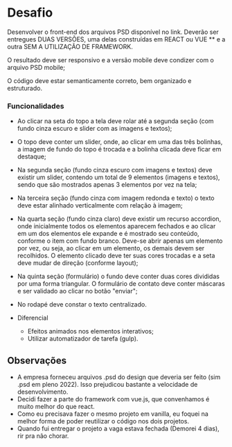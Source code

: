 # Desafio

Desenvolver o front-end dos arquivos PSD disponível no link. Deverão ser entregues DUAS VERSÕES, uma delas construídas em REACT ou VUE ** e a outra SEM A UTILIZAÇÃO DE FRAMEWORK.

O resultado deve ser responsivo e a versão mobile deve condizer com o arquivo PSD mobile;

O código deve estar semanticamente correto, bem organizado e estruturado.

### Funcionalidades

* Ao clicar na seta do topo a tela deve rolar até a segunda seção (com fundo cinza escuro e slider com as imagens e textos);

* O topo deve conter um slider, onde, ao clicar em uma das três bolinhas, a imagem de fundo do topo é trocada e a bolinha clicada deve ficar em destaque;

* Na segunda seção (fundo cinza escuro com imagens e textos) deve existir um slider, contendo um total de 9 elementos (imagens e textos), sendo que são mostrados apenas 3 elementos por vez na tela;

* Na terceira seção (fundo cinza com imagem redonda e texto) o texto deve estar alinhado verticalmente com relação à imagem;

* Na quarta seção (fundo cinza claro) deve existir um recurso accordion, onde inicialmente todos os elementos aparecem fechados e ao clicar em um dos elementos ele expande e é mostrado seu conteúdo, conforme o item com fundo branco. Deve-se abrir apenas um elemento por vez, ou seja, ao clicar em um elemento, os demais devem ser recolhidos. O elemento clicado deve ter suas cores trocadas e a seta deve mudar de direção (conforme layout);

* Na quinta seção (formulário) o fundo deve conter duas cores divididas por uma forma triangular. O formulário de contato deve conter máscaras e ser validado ao clicar no botão "enviar";

* No rodapé deve constar o texto centralizado.
  
* Diferencial
  * Efeitos animados nos elementos interativos;
  * Utilizar automatizador de tarefa (gulp).

## Observações
* A empresa forneceu arquivos .psd do design que deveria ser feito (sim .psd em pleno 2022). Isso prejudicou bastante a velocidade de desenvolvimento.
* Decidi fazer a parte do framework com vue.js, que convenhamos é muito melhor do que react.
* Como eu precisava fazer o mesmo projeto em vanilla, eu foquei na melhor forma de poder reutilizar o código nos dois projetos.
* Quando fui entregar o projeto a vaga estava fechada (Demorei 4 dias), rir pra não chorar.